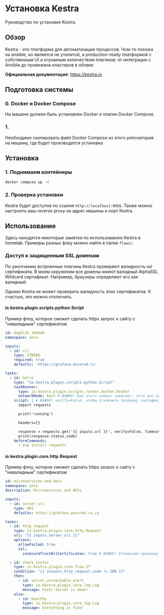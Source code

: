 # Установка Kestra

Руководство по установке Kestra.

## Обзор

Kestra - это платформа для автоматизации процессов. Чсм-то похожа на ansible, но является не утилитой, а production-ready платформой с собственным UI и огромным количеством плагинов: от интеграции с Ansible до провижена кластеров в облаке.

**Официальная документация**: https://kestra.io

## Подготовка системы

### 0. Docker и Docker Compose

На машине должен быть установлен Docker и плагин Docker Compose.

### 1. 

Необходимо скопировать файл Docker Compose из этого репозитория на машину, где будет производится установка

## Установка

### 1. Поднимаем контейнеры

```sh
docker compose up -d
```

### 2. Проверка установки

Kestra будет доступна по ссылке `http://localhost:8056`. Также можно настроить ваш reverse proxy на адрес машины и порт Kestra.

## Использование

Здесь находятся некоторые заметки по использованию Kestra в homelab. Примеры разных флоу можно найти в папке `flows/`.

### Доступ к защищенным SSL доменам

По умолчанию встроенные плагины Kestra проверяют валидность ssl сертификата. В моем окружении все домены имеют валидный AlphaSSL Wildcard сертификат. Например, браузеры определяют его как валидный.

Однако Kestra не может проверить валидность этих сертификатов. К счастью, это можно отключить.

#### io.kestra.plugin.scripts.python.Script

Пример флоу, которое сможет сделать https запрос к сайту с "невалидным" сертификатом

```yaml
id: dogfish_194446
namespace: anco

inputs:
  - id: url
    type: STRING
    required: true
    defaults: 'https://grafana.ancored.ru'

tasks:
  - id: hello
    type: "io.kestra.plugin.scripts.python.Script"
    taskRunner:
      type: io.kestra.plugin.scripts.runner.docker.Docker
      networkMode: host # ВАЖНО! Без этого запрос зависает, хотя днс резолв происходит
    script: | # ВАЖНО! verify=False, чтобы отключить проверку сертификата
      import requests

      print('running')

      headers={}

      response = requests.get('{{ inputs.url }}', verify=False, timeout=10)
      print(response.status_code)
    beforeCommands:
      - pip install requests
```

#### io.kestra.plugin.core.http.Request

Пример флоу, которое сможет сделать https запрос к сайту с "невалидным" сертификатом

```yaml
id: microservices-and-apis
namespace: anco
description: Microservices and APIs

inputs:
  - id: server_uri
    type: URI
    defaults: https://grafana.ancored.ru.io

tasks:
  - id: http_request
    type: io.kestra.plugin.core.http.Request
    uri: "{{ inputs.server_uri }}"
    options:
      allowFailed: true
      ssl:
        insecureTrustAllCertificates: true # ВАЖНО! Отключаем проверку сертификатов

  - id: check_status
    type: io.kestra.plugin.core.flow.If
    condition: "{{ outputs.http_request.code != 200 }}"
    then:
      - id: server_unreachable_alert
        type: io.kestra.plugin.core.log.Log
        message: Fuck! Server is down!
    else:
      - id: healthy
        type: io.kestra.plugin.core.log.Log
        message: Everything is fine!
```
